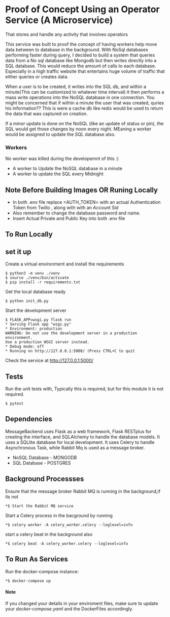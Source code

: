# Proof of Concept Using an Operator Service (A Microservice)

That stores and handle any activity that involves operators

This service was built to proof the concept of having workers help move data between to database in the background.
With NoSql databases performing faster during query, I decided to build a system that queries data from a No sql database like Mongodb but then writes directly into a SQL database. This would reduce the amount of calls to each database. Especially in a high traffic website that entertains huge volume of traffic that either queries or creates data. 

When a user is to be created, it writes into the SQL db, and within a minute(This can be customized to whatever time interval) it then performs a mass write operations into the NoSQL database in one connection. You might be concerned that if within a minute the user that was created, quries his information?? This is were a cache db like redis would be used to return the data that was captured on creation.

If a minor update is done on the NoSQL (like an update of status or pin), the SQL would get those changes by noon every night. MEaning a worker would be assigned to update the SQL database also.


### Workers

No worker was killed during the developemnt of this :) 
- A worker to Update the NoSQL database in a minute
- A worker to update the SQL every Midnight

## Note Before Building Images OR Runing Locally
- In both .env file replace <AUTH_TOKEN> with an actual Authentication Token from Twillo , along with with an Account Sid
- Also remember to change the database password and name.
- Insert Actual Private and Public Key into both .env file


## To Run Locally 

set it up
------

Create a virtual environment and install the requirements

    $ python3 -m venv ./venv
    $ source ./venv/bin/activate
    $ pip install -r requirements.txt


Get the local database ready

    $ python init_db.py

Start the development server

    $ FLASK_APP=wsgi.py flask run
    * Serving Flask app "wsgi.py"
    * Environment: production
    WARNING: Do not use the development server in a production environment.
    Use a production WSGI server instead.
    * Debug mode: off
    * Running on http://127.0.0.1:5000/ (Press CTRL+C to quit

Check the service at http://127.0.0.1:5000/


Tests
------

Run the unit tests with, Typically this is required, but for this module it is not required.

    $ pytest


Dependencies
------

MessageBackend uses Flask as a web framework, Flask RESTplus for creating the interface, and SQLAlchemy to handle the database models. It uses a SQLlite database for local development. It uses Celery to handle Asynchronous Task, while Rabbit Mq is used as a message broker.

- NoSQL Database -  MONGODB
- SQL Database - POSTGRES

Background Processses 
------

Ensure that the message broker Rabbit MQ is running in the background,if its not

    *$ Start the Rabbit MQ service
 
Start a Celery process in the bacground by running

    *$ celery worker -A celery_worker.celery --loglevel=info

start a celery beat in the background also

    *$ celery beat -A celery_worker.celery --loglevel=info

## To Run As Services

Run the docker-compose instance:

    *$ docker-compose up

#### Note
If you changed your details in your enviroment files, make sure to update your *docker-compose.yaml* and the DockerFiles accordingly.
